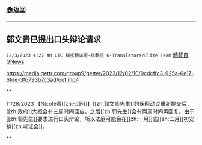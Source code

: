 ###  [:house:返回](README.md)
---


## 郭文贵已提出口头辩论请求
`12/3/2023 4:27 AM UTC 秘密翻译组-精翻组 G-Translators/Elite Team` [轉載自GNews](https://gnews.org/articles/2064874)


https://media.gettr.com/group9/getter/2023/12/02/10/0cdcffc3-925a-6e17-6fde-3f6793b7c3ad/out.mp4

**

11/28/2023 【Nicole看[[zh:七哥]]】[[zh:郭文贵先生]]的保释动议重新提交后，[[zh:政府]]大概会有三周时间回应。之后[[zh:郭先生]]会有两周时间再回复。由于[[zh:郭先生]]要求进行口头辩论，所以法庭可能会在[[zh:一月]]底[[zh:二月]]初安排[[zh:听证会]]。

**
